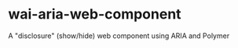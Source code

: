 wai-aria-web-component
======================

A "disclosure" (show/hide) web component using ARIA and Polymer
